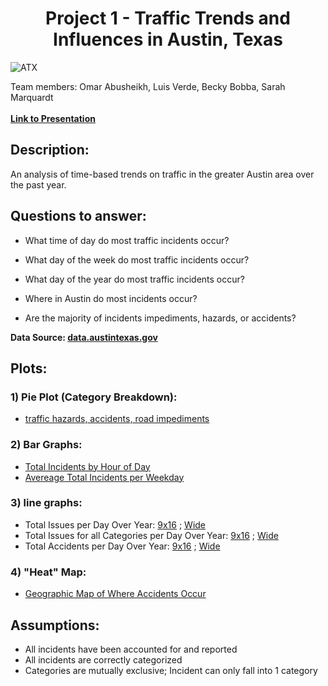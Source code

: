 # <center>Project 1 - Traffic Trends and Influences in Austin, Texas</center>

![ATX](http://res.cloudinary.com/culturemap-com/image/upload/f_auto,q_auto,w_auto/c_limit,w_1200/v1506350048/photos/232190_original.jpg)

Team members:
Omar Abusheikh,
Luis Verde,
Becky Bobba,
Sarah Marquardt
<br>
<br>
**[Link to Presentation](https://docs.google.com/presentation/d/1TF4UrC2hs1EZ9PrRqdeRnq1IR_v6a1V49CZq8ZrcmCQ/edit?usp=sharing)**

## Description:
An analysis of time-based trends on traffic in the greater Austin area over the past year.

## Questions to answer:
- What time of day do most traffic incidents occur?

- What day of the week do most traffic incidents occur?
  
- What day of the year do most traffic incidents occur?
  
- Where in Austin do most incidents occur?

- Are the majority of incidents impediments, hazards, or accidents? 

**Data Source: [data.austintexas.gov](data.austintexas.gov)**

## Plots:
### 1) Pie Plot (Category Breakdown):
- [traffic hazards, accidents, road impediments](https://github.com/smarquardt92/project_1/blob/master/Deliverables/Plot-Pie%20-%20Category%20Breakdown.png)
### 2) Bar Graphs:
- [Total Incidents by Hour of Day](https://github.com/smarquardt92/project_1/blob/master/Deliverables/Plot-Bar%20-%20Total%20Issues%20(per%20Hour%20of%20Day).png)
- [Avereage Total Incidents per Weekday](https://github.com/smarquardt92/project_1/blob/master/Deliverables/Plot-Bar%20-%20Avg%20Issues%20(per%20Weekday).png)
### 3) line graphs:
- Total Issues per Day Over Year: [9x16](https://github.com/smarquardt92/project_1/blob/master/Deliverables/Plot-Line%20-%20Total%20Issues%20(per%20Day%20over%20Year).png) ; [Wide](https://github.com/smarquardt92/project_1/blob/master/Deliverables/Plot-Line%20-%20Total%20Issues%20(per%20Day%20over%20Year)%20-%20Wide.png)
- Total Issues for all Categories per Day Over Year: [9x16](https://github.com/smarquardt92/project_1/blob/master/Deliverables/Plot-Line%20-%20Total%20Issues%203%20Categories%20(per%20Day%20over%20Year).png) ; [Wide](https://github.com/smarquardt92/project_1/blob/master/Deliverables/Plot-Line%20-%20Total%20Issues%203%20Categories%20(per%20Day%20over%20Year)%20-%20Wide.png)
- Total Accidents per Day Over Year: [9x16](https://github.com/smarquardt92/project_1/blob/master/Deliverables/Plot-Line%20-%20Total%20Accidents%20(per%20Day%20over%20Year).png) ; [Wide](https://github.com/smarquardt92/project_1/blob/master/Deliverables/Plot-Line%20-%20Total%20Accidents%20(per%20Day%20over%20Year)%20-%20Wide.png)
### 4) "Heat" Map:
- [Geographic Map of Where Accidents Occur](https://github.com/smarquardt92/project_1/blob/master/Deliverables/Plot-HeatMap%20-%20Manual%20Download.png)

## Assumptions:
- All incidents have been accounted for and reported
- All incidents are correctly categorized
- Categories are mutually exclusive; Incident can only fall into 1 category
